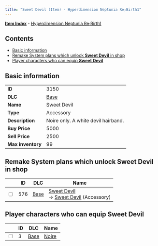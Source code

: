 ```yaml
---
title: "Sweet Devil (Item) - Hyperdimension Neptunia Re;Birth1"
---
```


[**Item Index**](/neptunia/rb1/item/index.html) - [Hyperdimension Neptunia Re;Birth1](/neptunia/rb1)

## Contents

- [Basic information](#basic-information)
- [Remake System plans which unlock **Sweet Devil** in shop](#remake-system-plans-which-unlock-sweet-devil-in-shop)
- [Player characters who can equip **Sweet Devil**](#player-characters-who-can-equip-sweet-devil)

## Basic information

|   |   |
| -- | -- |
| **ID** | 3150 |
| **DLC** | [Base](/neptunia/rb1/dlc/1-base.html) |
| **Name** | Sweet Devil |
| **Type** | Accessory |
| **Description** | Noire only. A white devil hairband. |
| **Buy Price** | 5000 |
| **Sell Price** | 2500 |
| **Max inventory** | 99 |


## Remake System plans which unlock **Sweet Devil** in shop

|    | ID | DLC | Name |
| -- | -- | --- | ---- |
| <input type="checkbox" id="rb1-remake-1-576" class="trackbox" /> | 576 | [Base](/neptunia/rb1/dlc/1-base.html) | [Sweet Devil](/neptunia/rb1/remake/1-576-sweet-devil.html)<br /> → [Sweet Devil](/neptunia/rb1/item/1-3150-sweet-devil.html) (Accessory) |


## Player characters who can equip **Sweet Devil**

|    | ID | DLC | Name |
| -- | -- | --- | ---- |
| <input type="checkbox" id="rb1-player-1-3" class="trackbox" /> | 3 | [Base](/neptunia/rb1/dlc/1-base.html) | [Noire](/neptunia/rb1/player/1-3-noire.html) |
